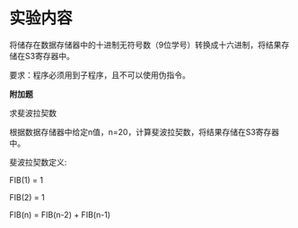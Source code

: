 # 实验内容

将储存在数据存储器中的十进制无符号数（9位学号）转换成十六进制，将结果存储在S3寄存器中。

要求：程序必须用到子程序，且不可以使用伪指令。

 

**附加题**

求斐波拉契数

根据数据存储器中给定n值，n=20，计算斐波拉契数，将结果存储在S3寄存器中。

斐波拉契数定义:

FIB(1) = 1

FIB(2) = 1

FIB(n) = FIB(n-2) + FIB(n-1)
